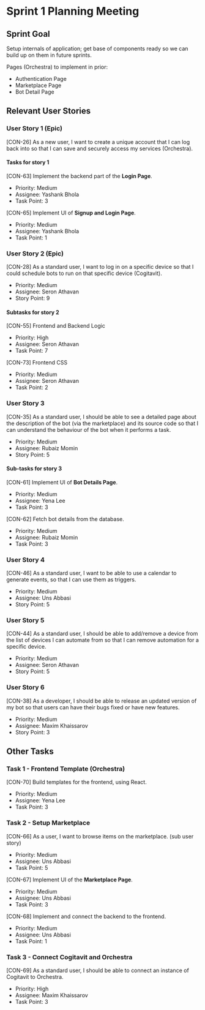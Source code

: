 # Sprint 1 Planning Meeting

## Sprint Goal

Setup internals of application; get base of components ready so we can build up on them in future sprints.

Pages (Orchestra) to implement in prior:

* Authentication Page
* Marketplace Page
* Bot Detail Page

## Relevant User Stories

### User Story 1 (Epic)

[CON-26] As a new user, I want to create a unique account that I can log back into so that I can save and securely access my services (Orchestra).

#### Tasks for story 1

[CON-63] Implement the backend part of the **Login Page**.

* Priority: Medium
* Assignee: Yashank Bhola
* Task Point: 3

[CON-65] Implement UI of **Signup and Login Page**.

* Priority: Medium
* Assignee: Yashank Bhola
* Task Point: 1

### User Story 2 (Epic)

[CON-28] As a standard user, I want to log in on a specific device so that I could schedule bots to run on that specific device (Cogitavit).

* Priority: Medium
* Assignee: Seron Athavan 
* Story Point: 9

#### Subtasks for story 2

[CON-55] Frontend and Backend Logic

* Priority: High
* Assignee: Seron Athavan
* Task Point: 7

[CON-73] Frontend CSS

* Priority: Medium
* Assignee: Seron Athavan
* Task Point: 2

### User Story 3

[CON-35] As a standard user, I should be able to see a detailed page about the description of the bot (via the marketplace) and its source code so that I can understand the behaviour of the bot when it performs a task.

* Priority: Medium
* Assignee: Rubaiz Momin 
* Story Point: 5

#### Sub-tasks for story 3

[CON-61] Implement UI of **Bot Details Page**.

* Priority: Medium
* Assignee: Yena Lee
* Task Point: 3

[CON-62] Fetch bot details from the database.

* Priority: Medium
* Assignee: Rubaiz Momin
* Task Point: 3

### User Story 4

[CON-46] As a standard user, I want to be able to use a calendar to generate events, so that I can use them as triggers.

* Priority: Medium
* Assignee: Uns Abbasi 
* Story Point: 5

### User Story 5

[CON-44] As a standard user, I should be able to add/remove a device from the list of devices I can automate from so that I can remove automation for a specific device.

* Priority: Medium
* Assignee: Seron Athavan
* Story Point: 5

### User Story 6

[CON-38] As a developer, I should be able to release an updated version of my bot so that users can have their bugs fixed or have new features.

* Priority: Medium
* Assignee: Maxim Khaissarov
* Story Point: 3

## Other Tasks

### Task 1 - Frontend Template (Orchestra)

[CON-70] Build templates for the frontend, using React.

* Priority: Medium
* Assignee: Yena Lee
* Task Point: 3

### Task 2 - Setup Marketplace

[CON-66] As a user, I want to browse items on the marketplace. (sub user story)

* Priority: Medium
* Assignee: Uns Abbasi
* Task Point: 5

[CON-67] Implement UI of the **Marketplace Page**.

* Priority: Medium
* Assignee: Uns Abbasi
* Task Point: 3

[CON-68] Implement and connect the backend to the frontend.

* Priority: Medium
* Assignee: Uns Abbasi
* Task Point: 1

### Task 3 - Connect Cogitavit and Orchestra

[CON-69] As a standard user, I should be able to connect an instance of Cogitavit to Orchestra.

* Priority: High
* Assignee: Maxim Khaissarov
* Task Point: 3